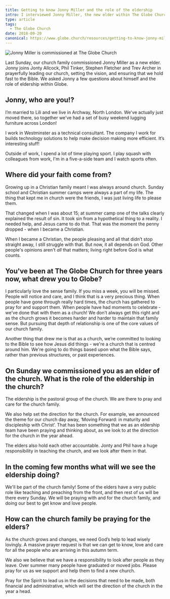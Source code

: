 ```yaml
---
title: Getting to know Jonny Miller and the role of the eldership
intro: I interviewed Jonny Miller, the new elder within The Globe Church, to get to know him a bit more and to find out more of the role of the elders within Globe.
type: article
tags:
  - The Globe Church
date: 2018-09-20
canonical: https://www.globe.church/resources/getting-to-know-jonny-miller-and-the-role-of-the
---
```


![Jonny Miller is commissioned at The Globe Church](/_assets/img/blog/2018/jonny-commissioning.jpg)

Last Sunday, our church family commissioned Jonny Miller as a new elder. Jonny joins Jonty Allcock, Phil Tinker, Stephen Fletcher and Trev Archer in prayerfully leading our church, setting the vision, and ensuring that we hold fast to the Bible. We asked Jonny a few questions about himself and the role of eldership within Globe.

## Jonny, who are you!?

I’m married to Lili and we live in Archway, North London. We've actually just moved there, so together we've had a set of busy weekend lugging furniture across London!

I work in Westminster as a technical consultant. The company I work for builds technology solutions to help make decision making more efficient. It’s interesting stuff!

Outside of work, I spend a lot of time playing sport. I play squash with colleagues from work, I'm in a five-a-side team and I watch sports often.

## Where did your faith come from?

Growing up in a Christian family meant I was always around church. Sunday school and Christian summer camps were always a part of my life. The thing that kept me in church were the friends, I was just living life to please them.

That changed when I was about 15; at summer camp one of the talks clearly explained the result of sin. It took sin from a hypothetical thing to a reality. I needed help, and Jesus came to do that. That was the moment the penny dropped - when I became a Christian.

When I became a Christian, the people pleasing and all that didn’t stop straight away, I still struggle with that. But now, it all depends on God. Other people's opinions aren't _all_ that matters; living right before God is what counts.

## You've been at The Globe Church for three years now, what drew you to Globe?

I particularly love the sense family. If you miss a week, you will be missed. People will notice and care, and I think that is a very precious thing. When people have gone through really hard times, the church has gathered to pray for and support them. When people have had moments to celebrate - we've done that with them as a church! We don’t always get this right and as the church grows it becomes harder and harder to maintain that family sense. But pursuing that depth of relationship is one of the core values of our church family.

Another thing that drew me is that as a church, we’re committed to looking to the Bible to see how Jesus did things - we're a church that is centred around him. We're going to do things based upon what the Bible says, rather than previous structures, or past experiences.

## On Sunday we commissioned you as an elder of the church. What is the role of the eldership in the church?

The eldership is the pastoral group of the church. We are there to pray and care for the church family.

We also help set the direction for the church. For example, we announced the theme for our church day away, ‘Moving Forward: in maturity and discipleship with Christ’. That has been something that we as an eldership team have been praying and thinking about, as we look to at the direction for the church in the year ahead.

The elders also hold each other accountable. Jonty and Phil have a huge responsibility in teaching the church, and we look after them in that.

## In the coming few months what will we see the eldership doing?

We'll be part of the church family! Some of the elders have a very public role like teaching and preaching from the front, and then rest of us will be there every Sunday. We will be praying with and for the church family, and doing our best to get know and love people.

## How can the church family be praying for the elders?

As the church grows and changes, we need God’s help to lead wisely lovingly. A massive prayer request is that we can get to know, love and care for all the people who are arriving in this autumn term.

We also we believe that we have a responsibility to look after people as they leave. Over summer many people have graduated or moved jobs. Please pray for us as we support and help them to find a new church.

Pray for the Spirit to lead us in the decisions that need to be made, both financial and administrative, which will set the direction of the church in the year a head.
